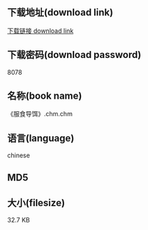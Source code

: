 ## 下载地址(download link)
[下载链接 download link](https://tutu365.netlify.app/?s=%E3%80%8A%E6%9C%8D%E9%A3%9F%E5%AF%BC%E9%A5%B5%E3%80%8B.chm)

## 下载密码(download password)
8078

## 名称(book name)
《服食导饵》.chm.chm

## 语言(language)
chinese

## MD5


## 大小(filesize)
32.7 KB
